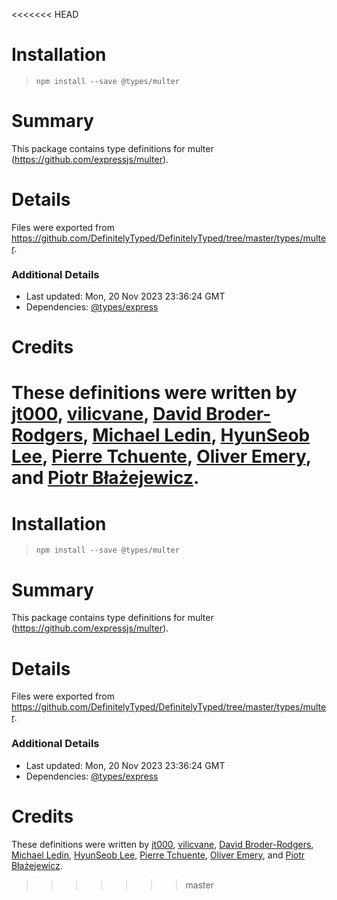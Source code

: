 <<<<<<< HEAD
# Installation
> `npm install --save @types/multer`

# Summary
This package contains type definitions for multer (https://github.com/expressjs/multer).

# Details
Files were exported from https://github.com/DefinitelyTyped/DefinitelyTyped/tree/master/types/multer.

### Additional Details
 * Last updated: Mon, 20 Nov 2023 23:36:24 GMT
 * Dependencies: [@types/express](https://npmjs.com/package/@types/express)

# Credits
These definitions were written by [jt000](https://github.com/jt000), [vilicvane](https://github.com/vilic), [David Broder-Rodgers](https://github.com/DavidBR-SW), [Michael Ledin](https://github.com/mxl), [HyunSeob Lee](https://github.com/hyunseob), [Pierre Tchuente](https://github.com/PierreTchuente), [Oliver Emery](https://github.com/thrymgjol), and [Piotr Błażejewicz](https://github.com/peterblazejewicz).
=======
# Installation
> `npm install --save @types/multer`

# Summary
This package contains type definitions for multer (https://github.com/expressjs/multer).

# Details
Files were exported from https://github.com/DefinitelyTyped/DefinitelyTyped/tree/master/types/multer.

### Additional Details
 * Last updated: Mon, 20 Nov 2023 23:36:24 GMT
 * Dependencies: [@types/express](https://npmjs.com/package/@types/express)

# Credits
These definitions were written by [jt000](https://github.com/jt000), [vilicvane](https://github.com/vilic), [David Broder-Rodgers](https://github.com/DavidBR-SW), [Michael Ledin](https://github.com/mxl), [HyunSeob Lee](https://github.com/hyunseob), [Pierre Tchuente](https://github.com/PierreTchuente), [Oliver Emery](https://github.com/thrymgjol), and [Piotr Błażejewicz](https://github.com/peterblazejewicz).
>>>>>>> master
